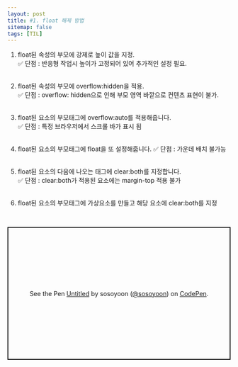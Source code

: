 ```yaml
---
layout: post
title: #1. float 해제 방법
sitemap: false
tags: [TIL]
---
```


1. float된 속성의 부모에 강제로 높이 값을 지정.<br>
✅ 단점 : 반응형 작업시 높이가 고정되어 있어 추가적인 설정 필요.
<br><br>

2. float된 속성의 부모에 overflow:hidden을 적용. <br>
✅ 단점 : overflow: hidden으로 인해 부모 영역 바깥으로 컨텐츠 표현이 불가.
<br><br>

3. float된 요소의 부모태그에 overflow:auto를 적용해줍니다. <br>
✅ 단점 : 특정 브라우저에서 스크롤 바가 표시 됨
<br><br>

4. float된 요소의 부모태그에 float을 또 설정해줍니다. 
✅ 단점 : 가운데 배치 불가능
<br><br>


5. float된 요소의 다음에 나오는 태그에 clear:both를 지정합니다.<br>
✅ 단점 : clear:both가 적용된 요소에는 margin-top 적용 불가
<br><br>


6. float된 요소의 부모태그에 가상요소를 만들고 해당 요소에 clear:both를 지정
<br>
<p class="codepen" data-height="300" data-default-tab="html,result" data-slug-hash="rNdRLEb" data-user="sosoyoon" style="height: 300px; box-sizing: border-box; display: flex; align-items: center; justify-content: center; border: 2px solid; margin: 1em 0; padding: 1em;">
  <span>See the Pen <a href="https://codepen.io/sosoyoon/pen/rNdRLEb">
  Untitled</a> by sosoyoon (<a href="https://codepen.io/sosoyoon">@sosoyoon</a>)
  on <a href="https://codepen.io">CodePen</a>.</span>
</p>
<script async src="https://cpwebassets.codepen.io/assets/embed/ei.js"></script>
